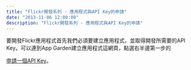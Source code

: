 ```yaml
---
title: "Flickr開發系列 - 應用程式與API Key的申請"
date: "2013-11-06 12:00:00"
description: "Flickr開發系列 - 應用程式與API Key的申請"
---
```


<p>要開發Flickr應用程式首先我們必須要建立應用程式，並取得開發所需要的API Key。可以連到App Garden建立應用程式</a>這網頁，點選右半邊第一步的</p> <a href="http://www.flickr.com/services/apps/create/apply/" target="_blank">申請一個API Key</a>。  <p><a href="http://files.dotblogs.com.tw/larrynung/1104/7e6c2d016bad_B3F5/image_2.png"><img style="border-right-width: 0px; border-top-width: 0px; border-bottom-width: 0px; border-left-width: 0px" border="0" alt="image" src="\images\posts
